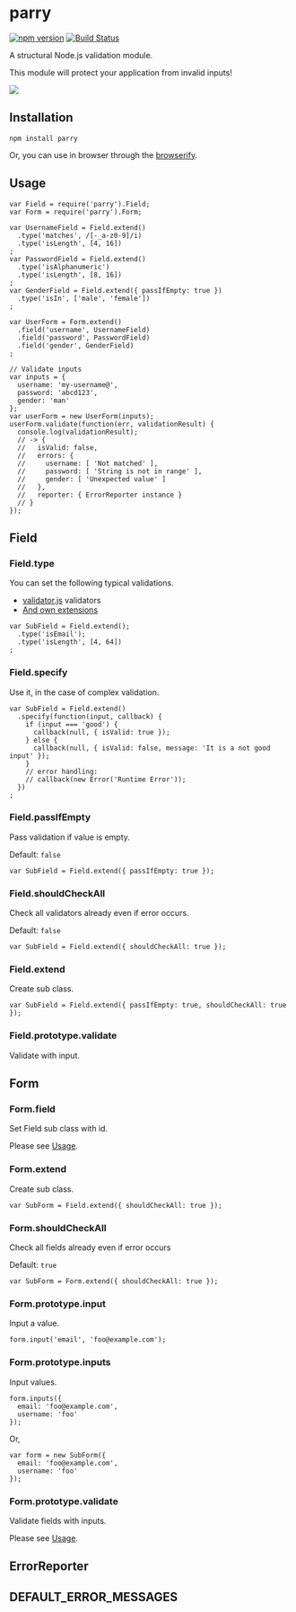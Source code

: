 # parry

[![npm version](https://badge.fury.io/js/parry.svg)](http://badge.fury.io/js/parry)
[![Build Status](https://travis-ci.org/kjirou/parry.svg?branch=master)](https://travis-ci.org/kjirou/parry)

A structural Node.js validation module.

This module will protect your application from invalid inputs!

![](https://36.media.tumblr.com/fc04bd715990b22b98916ea6b3ec1b5a/tumblr_nk146q9c7i1qzgre3o1_250.jpg)


## Installation
```
npm install parry
```

Or, you can use in browser through the [browserify](https://github.com/substack/node-browserify).


## Usage
```
var Field = require('parry').Field;
var Form = require('parry').Form;

var UsernameField = Field.extend()
  .type('matches', /[-_a-z0-9]/i)
  .type('isLength', [4, 16])
;
var PasswordField = Field.extend()
  .type('isAlphanumeric')
  .type('isLength', [8, 16])
;
var GenderField = Field.extend({ passIfEmpty: true })
  .type('isIn', ['male', 'female'])
;

var UserForm = Form.extend()
  .field('username', UsernameField)
  .field('password', PasswordField)
  .field('gender', GenderField)
;

// Validate inputs
var inputs = {
  username: 'my-username@',
  password: 'abcd123',
  gender: 'man'
};
var userForm = new UserForm(inputs);
userForm.validate(function(err, validationResult) {
  console.log(validationResult);
  // -> {
  //   isValid: false,
  //   errors: {
  //     username: [ 'Not matched' ],
  //     password: [ 'String is not in range' ],
  //     gender: [ 'Unexpected value' ]
  //   },
  //   reporter: { ErrorReporter instance }
  // }
});
```


## Field
### Field.type
You can set the following typical validations.

- [validator.js](https://github.com/chriso/validator.js) validators
- [And own extensions](https://github.com/kjirou/parry/blob/master/lib/validatorjs-extender.js)

```
var SubField = Field.extend();
  .type('isEmail');
  .type('isLength', [4, 64])
;
```

### Field.specify
Use it, in the case of complex validation.

```
var SubField = Field.extend()
  .specify(function(input, callback) {
    if (input === 'good') {
      callback(null, { isValid: true });
    } else {
      callback(null, { isValid: false, message: 'It is a not good input' });
    }
    // error handling:
    // callback(new Error('Runtime Error'));
  })
;
```

### Field.passIfEmpty
Pass validation if value is empty.

Default: `false`

```
var SubField = Field.extend({ passIfEmpty: true });
```

### Field.shouldCheckAll
Check all validators already even if error occurs.

Default: `false`

```
var SubField = Field.extend({ shouldCheckAll: true });
```

### Field.extend
Create sub class.

```
var SubField = Field.extend({ passIfEmpty: true, shouldCheckAll: true });
```

### Field.prototype.validate
Validate with input.


## Form
### Form.field
Set Field sub class with id.

Please see [Usage](#usage).

### Form.extend
Create sub class.

```
var SubForm = Field.extend({ shouldCheckAll: true });
```

### Form.shouldCheckAll
Check all fields already even if error occurs

Default: `true`

```
var SubForm = Form.extend({ shouldCheckAll: true });
```

### Form.prototype.input
Input a value.

```
form.input('email', 'foo@example.com');
```

### Form.prototype.inputs
Input values.

```
form.inputs({
  email: 'foo@example.com',
  username: 'foo'
});
```

Or,
```
var form = new SubForm({
  email: 'foo@example.com',
  username: 'foo'
});
```

### Form.prototype.validate
Validate fields with inputs.

Please see [Usage](#usage).


## ErrorReporter


## DEFAULT_ERROR_MESSAGES
